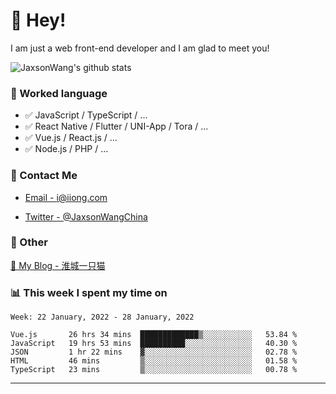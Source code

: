 # 👋 Hey!

I am just a web front-end developer and I am glad to meet you!

![JaxsonWang's github stats](https://github-readme-stats.vercel.app/api?username=JaxsonWang&&show_icons=true&&title_color=1abc9c&&icon_color=1abc9c)


### 📝 Worked language

- ✅ JavaScript / TypeScript / ...
- ✅ React Native / Flutter / UNI-App / Tora / ...
- ✅ Vue.js / React.js / ...
- ✅ Node.js / PHP / ...

### 📮 Contact Me

- [Email - i@iiong.com](mailto:i@iiong.com)

- [Twitter - @JaxsonWangChina](https://twitter.com/JaxsonWangChina)

### 🤪 Other

[📌 My Blog - 淮城一只猫](https://iiong.com)

### 📊 This week I spent my time on

<!--START_SECTION:waka-->
```text
Week: 22 January, 2022 - 28 January, 2022

Vue.js       26 hrs 34 mins  █████████████▒░░░░░░░░░░░   53.84 % 
JavaScript   19 hrs 53 mins  ██████████░░░░░░░░░░░░░░░   40.30 % 
JSON         1 hr 22 mins    ▓░░░░░░░░░░░░░░░░░░░░░░░░   02.78 % 
HTML         46 mins         ▒░░░░░░░░░░░░░░░░░░░░░░░░   01.58 % 
TypeScript   23 mins         ▒░░░░░░░░░░░░░░░░░░░░░░░░   00.78 % 
```
<!--END_SECTION:waka-->

---
